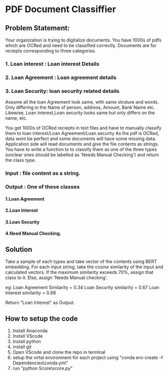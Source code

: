 # PDF Document Classiffier

## Problem Statement:

Your organization is trying to digitalize documents. You have 1000s of pdfs which are OCRed and need to be classified correctly.
Documents are for reciepts corresponding to three categories.
### 1. Loan interest : Loan interest Details
### 2. Loan Agreement : Loan agreement details
### 3. Loan Security: loan security related details

Assume all the loan Agreement look same, with same struture and words.
Only differing in the Name of person, address, Amount, Bank Name etc. 
Likewise, Loan interest,Loan security looks same but only differs on the name, etc.

You get 1000s of OCRed reciepts in text files and have to manually classify them to loan interest/Loan Agreement/Loan security
As the pdf is OCRed, data wont be perfect and some documents will have some missing data.
Application side will read documents and give the file contents as strings.
You have to write a function to to classify them as one of the three types (unclear ones should be labelled as 'Needs Manual Checking') and return the class type.

### Input : file content as a string.

### Output : One of these classes
#### 1.Loan Agreement 
#### 2.Loan Interest 
#### 3.Loan Security 
#### 4.Need Manual Checking.

## Solution

 Take a sample of each types and take vector of the contents using BERT embedding.
 For each input string, take the cosine similarity of the input and calculated vectors.
 If the maximum similarity exceeds 70%, assign that class to it. Else, assign 'Needs Manual checking'.

eg: 
Loan Agreement Similarity = 0.34
Loan Security similarity = 0.67
Loan Interest similarity = 0.88

Return "Loan Interest" as Output.

## How to setup the code

1. Install Anaconda
2. Install VScode
3. Install python
3. install git
4. Open VScode and clone the repo in terminal
5. setup the virtal environment for each project using "conda env create -f Dependencies\conda.yml"
6. run "python Score\score.py"
